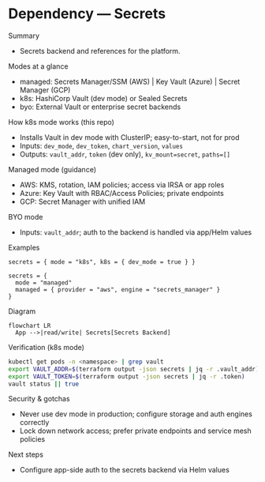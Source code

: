 # Dependency — Secrets

Summary
- Secrets backend and references for the platform.

Modes at a glance
- managed: Secrets Manager/SSM (AWS) | Key Vault (Azure) | Secret Manager (GCP)
- k8s: HashiCorp Vault (dev mode) or Sealed Secrets
- byo: External Vault or enterprise secret backends

How k8s mode works (this repo)
- Installs Vault in dev mode with ClusterIP; easy-to-start, not for prod
- Inputs: `dev_mode`, `dev_token`, `chart_version`, `values`
- Outputs: `vault_addr`, `token` (dev only), `kv_mount=secret`, `paths=[]`

Managed mode (guidance)
- AWS: KMS, rotation, IAM policies; access via IRSA or app roles
- Azure: Key Vault with RBAC/Access Policies; private endpoints
- GCP: Secret Manager with unified IAM

BYO mode
- Inputs: `vault_addr`; auth to the backend is handled via app/Helm values

Examples
```hcl
secrets = { mode = "k8s", k8s = { dev_mode = true } }

secrets = {
  mode = "managed"
  managed = { provider = "aws", engine = "secrets_manager" }
}
```

Diagram
```mermaid
flowchart LR
  App -->|read/write| Secrets[Secrets Backend]
```

Verification (k8s mode)
```bash
kubectl get pods -n <namespace> | grep vault
export VAULT_ADDR=$(terraform output -json secrets | jq -r .vault_addr)
export VAULT_TOKEN=$(terraform output -json secrets | jq -r .token)
vault status || true
```

Security & gotchas
- Never use dev mode in production; configure storage and auth engines correctly
- Lock down network access; prefer private endpoints and service mesh policies

Next steps
- Configure app-side auth to the secrets backend via Helm values
